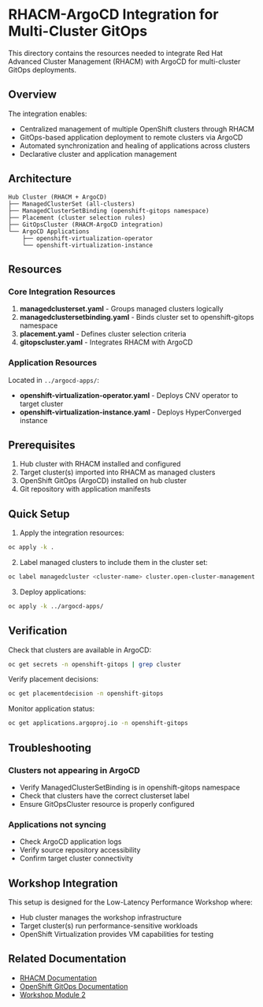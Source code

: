 # RHACM-ArgoCD Integration for Multi-Cluster GitOps

This directory contains the resources needed to integrate Red Hat Advanced Cluster Management (RHACM) with ArgoCD for multi-cluster GitOps deployments.

## Overview

The integration enables:
- Centralized management of multiple OpenShift clusters through RHACM
- GitOps-based application deployment to remote clusters via ArgoCD
- Automated synchronization and healing of applications across clusters
- Declarative cluster and application management

## Architecture

```
Hub Cluster (RHACM + ArgoCD)
├── ManagedClusterSet (all-clusters)
├── ManagedClusterSetBinding (openshift-gitops namespace)
├── Placement (cluster selection rules)
├── GitOpsCluster (RHACM-ArgoCD integration)
└── ArgoCD Applications
    ├── openshift-virtualization-operator
    └── openshift-virtualization-instance
```

## Resources

### Core Integration Resources

1. **managedclusterset.yaml** - Groups managed clusters logically
2. **managedclustersetbinding.yaml** - Binds cluster set to openshift-gitops namespace
3. **placement.yaml** - Defines cluster selection criteria
4. **gitopscluster.yaml** - Integrates RHACM with ArgoCD

### Application Resources

Located in `../argocd-apps/`:
- **openshift-virtualization-operator.yaml** - Deploys CNV operator to target cluster
- **openshift-virtualization-instance.yaml** - Deploys HyperConverged instance

## Prerequisites

1. Hub cluster with RHACM installed and configured
2. Target cluster(s) imported into RHACM as managed clusters
3. OpenShift GitOps (ArgoCD) installed on hub cluster
4. Git repository with application manifests

## Quick Setup

1. Apply the integration resources:
```bash
oc apply -k .
```

2. Label managed clusters to include them in the cluster set:
```bash
oc label managedcluster <cluster-name> cluster.open-cluster-management.io/clusterset=all-clusters
```

3. Deploy applications:
```bash
oc apply -k ../argocd-apps/
```

## Verification

Check that clusters are available in ArgoCD:
```bash
oc get secrets -n openshift-gitops | grep cluster
```

Verify placement decisions:
```bash
oc get placementdecision -n openshift-gitops
```

Monitor application status:
```bash
oc get applications.argoproj.io -n openshift-gitops
```

## Troubleshooting

### Clusters not appearing in ArgoCD
- Verify ManagedClusterSetBinding is in openshift-gitops namespace
- Check that clusters have the correct clusterset label
- Ensure GitOpsCluster resource is properly configured

### Applications not syncing
- Check ArgoCD application logs
- Verify source repository accessibility
- Confirm target cluster connectivity

## Workshop Integration

This setup is designed for the Low-Latency Performance Workshop where:
- Hub cluster manages the workshop infrastructure
- Target cluster(s) run performance-sensitive workloads
- OpenShift Virtualization provides VM capabilities for testing

## Related Documentation

- [RHACM Documentation](https://access.redhat.com/documentation/en-us/red_hat_advanced_cluster_management_for_kubernetes)
- [OpenShift GitOps Documentation](https://docs.openshift.com/gitops/latest/)
- [Workshop Module 2](../content/modules/ROOT/pages/module-02-core-concepts.adoc)
